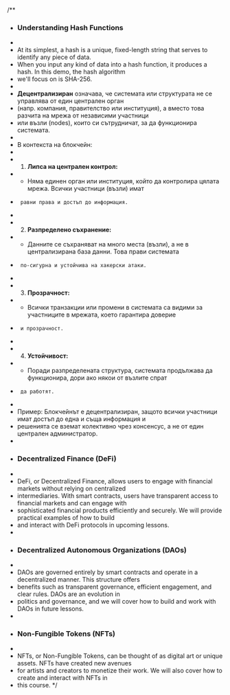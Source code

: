 /**
 * ### Understanding Hash Functions
 *
 * At its simplest, a hash is a unique, fixed-length string that serves to identify any piece of data. 
 * When you input any kind of data into a hash function, it produces a hash. In this demo, the hash algorithm 
 * we'll focus on is SHA-256.
 *
 * **Децентрализиран** означава, че системата или структурата не се управлява от един централен орган 
 * (напр. компания, правителство или институция), а вместо това разчита на мрежа от независими участници 
 * или възли (nodes), които си сътрудничат, за да функционира системата.
 *
 * В контекста на блокчейн:
 *
 * 1. **Липса на централен контрол:** 
 *    - Няма единен орган или институция, който да контролира цялата мрежа. Всички участници (възли) имат 
 *      равни права и достъп до информация.
 *
 * 2. **Разпределено съхранение:** 
 *    - Данните се съхраняват на много места (възли), а не в централизирана база данни. Това прави системата 
 *      по-сигурна и устойчива на хакерски атаки.
 *
 * 3. **Прозрачност:** 
 *    - Всички транзакции или промени в системата са видими за участниците в мрежата, което гарантира доверие 
 *      и прозрачност.
 *
 * 4. **Устойчивост:** 
 *    - Поради разпределената структура, системата продължава да функционира, дори ако някои от възлите спрат 
 *      да работят.
 *
 * Пример: Блокчейнът е децентрализиран, защото всички участници имат достъп до една и съща информация и 
 * решенията се вземат колективно чрез консенсус, а не от един централен администратор.
 *
 * ### Decentralized Finance (DeFi)
 *
 * DeFi, or Decentralized Finance, allows users to engage with financial markets without relying on centralized 
 * intermediaries. With smart contracts, users have transparent access to financial markets and can engage with 
 * sophisticated financial products efficiently and securely. We will provide practical examples of how to build 
 * and interact with DeFi protocols in upcoming lessons.
 *
 * ### Decentralized Autonomous Organizations (DAOs)
 *
 * DAOs are governed entirely by smart contracts and operate in a decentralized manner. This structure offers 
 * benefits such as transparent governance, efficient engagement, and clear rules. DAOs are an evolution in 
 * politics and governance, and we will cover how to build and work with DAOs in future lessons.
 *
 * ### Non-Fungible Tokens (NFTs)
 *
 * NFTs, or Non-Fungible Tokens, can be thought of as digital art or unique assets. NFTs have created new avenues 
 * for artists and creators to monetize their work. We will also cover how to create and interact with NFTs in 
 * this course.
 */